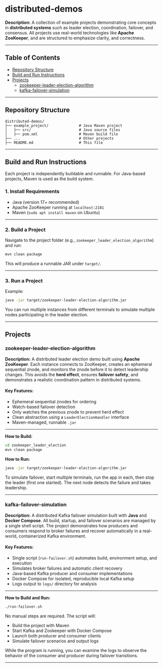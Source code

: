 # distributed-demos

**Description:**
A collection of example projects demonstrating core concepts in **distributed systems** such as leader election, coordination, failover, and consensus.
All projects use real-world technologies like **Apache ZooKeeper**, and are structured to emphasize clarity, and correctness.

---

## Table of Contents

* [Repository Structure](#repository-structure)
* [Build and Run Instructions](#build-and-run-instructions)
* [Projects](#projects)
  * [zookeeper\-leader\-election\-algorithm](#zookeeper-leader-election-algorithm)
  * [kafka\-failover\-simulation](#kafka\-failover\-simulation)
  

---

## Repository Structure

```plaintext
distributed-demos/
├── example_project/              # Java Maven project
│   ├── src/                      # Java source files
│   ├── pom.xml                   # Maven build file
├── ...                           # Other projects
├── README.md                     # This file
```

---

## Build and Run Instructions

Each project is independently buildable and runnable.
For Java-based projects, Maven is used as the build system.

### 1. Install Requirements

* Java (version 17+ recommended)
* Apache ZooKeeper running at `localhost:2181`
* Maven (`sudo apt install maven` on Ubuntu)

---

### 2. Build a Project

Navigate to the project folder (e.g., `zookeeper_leader_election_algorithm`) and run:

```bash
mvn clean package
```

This will produce a runnable JAR under `target/`.

---

### 3. Run a Project

Example:

```bash
java -jar target/zookeeper-leader-election-algorithm.jar
```

You can run multiple instances from different terminals to simulate multiple nodes participating in the leader election.

---

## Projects

### zookeeper\-leader\-election\-algorithm

**Description:**
A distributed leader election demo built using **Apache ZooKeeper**.
Each instance connects to ZooKeeper, creates an ephemeral sequential znode, and monitors the znode before it to detect leadership changes.
This avoids the **herd effect**, ensures **failover safety**, and demonstrates a realistic coordination pattern in distributed systems.

#### Key Features:

* Ephemeral sequential znodes for ordering
* Watch-based failover detection
* Only watches the previous znode to prevent herd effect
* Clean abstraction using a `LeaderElectionHandler` interface
* Maven-managed, runnable `.jar`

---

**How to Build:**

```bash
cd zookeeper_leader_election
mvn clean package
```

**How to Run:**

```bash
java -jar target/zookeeper-leader-election-algorithm.jar
```

To simulate failover, start multiple terminals, run the app in each, then stop the leader (first one started).
The next node detects the failure and takes leadership.

---

### kafka-failover-simulation

**Description:**
A distributed Kafka failover simulation built with **Java** and **Docker Compose**.
All build, startup, and failover scenarios are managed by a single shell script.
The project demonstrates how producers and consumers respond to broker failures and recover automatically in a real-world, containerized Kafka environment.

#### Key Features:

* Single script (`run-failover.sh`) automates build, environment setup, and execution
* Simulates broker failures and automatic client recovery
* Java-based Kafka producer and consumer implementations
* Docker Compose for isolated, reproducible local Kafka setup
* Logs output to `logs/` directory for analysis

---

**How to Build and Run:**

```bash
./run-failover.sh
```

No manual steps are required. The script will:

* Build the project with Maven
* Start Kafka and Zookeeper with Docker Compose
* Launch both producer and consumer clients
* Simulate failover scenarios and output logs

While the program is running, you can examine the logs to observe the behavior of the consumer and producer during failover transitions.

---